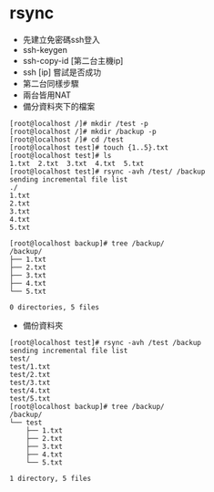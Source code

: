 # rsync
* 先建立免密碼ssh登入
* ssh-keygen 
* ssh-copy-id [第二台主機ip]
* ssh [ip] 嘗試是否成功
* 第二台同樣步驟
* 兩台皆用NAT
* 備分資料夾下的檔案
```
[root@localhost /]# mkdir /test -p
[root@localhost /]# mkdir /backup -p
[root@localhost /]# cd /test
[root@localhost test]# touch {1..5}.txt
[root@localhost test]# ls
1.txt  2.txt  3.txt  4.txt  5.txt
[root@localhost test]# rsync -avh /test/ /backup
sending incremental file list
./
1.txt
2.txt
3.txt
4.txt
5.txt

[root@localhost backup]# tree /backup/
/backup/
├── 1.txt
├── 2.txt
├── 3.txt
├── 4.txt
└── 5.txt

0 directories, 5 files
```
* 備份資料夾
```
[root@localhost test]# rsync -avh /test /backup
sending incremental file list
test/
test/1.txt
test/2.txt
test/3.txt
test/4.txt
test/5.txt
[root@localhost backup]# tree /backup/
/backup/
└── test
    ├── 1.txt
    ├── 2.txt
    ├── 3.txt
    ├── 4.txt
    └── 5.txt

1 directory, 5 files
```

